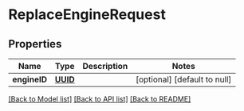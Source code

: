 # ReplaceEngineRequest
## Properties

Name | Type | Description | Notes
------------ | ------------- | ------------- | -------------
**engineID** | [**UUID**](UUID.md) |  | [optional] [default to null]

[[Back to Model list]](../README.md#documentation-for-models) [[Back to API list]](../README.md#documentation-for-api-endpoints) [[Back to README]](../README.md)

